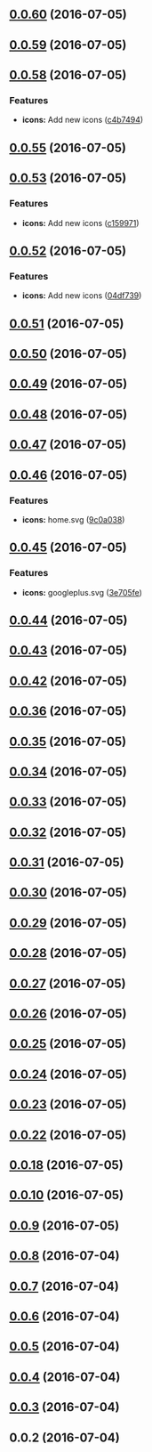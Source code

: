 <a name="0.0.60"></a>
## [0.0.60](https://github.com/pierrecholhot/icon-fonts/compare/0.0.59...v0.0.60) (2016-07-05)



<a name="0.0.59"></a>
## [0.0.59](https://github.com/pierrecholhot/icon-fonts/compare/0.0.58...0.0.59) (2016-07-05)



<a name="0.0.58"></a>
## [0.0.58](https://github.com/pierrecholhot/icon-fonts/compare/0.0.55...0.0.58) (2016-07-05)


### Features

* **icons:** Add new icons ([c4b7494](https://github.com/pierrecholhot/icon-fonts/commit/c4b7494))



<a name="0.0.55"></a>
## [0.0.55](https://github.com/pierrecholhot/icon-fonts/compare/0.0.53...0.0.55) (2016-07-05)



<a name="0.0.53"></a>
## [0.0.53](https://github.com/pierrecholhot/icon-fonts/compare/0.0.52...0.0.53) (2016-07-05)


### Features

* **icons:** Add new icons ([c159971](https://github.com/pierrecholhot/icon-fonts/commit/c159971))



<a name="0.0.52"></a>
## [0.0.52](https://github.com/pierrecholhot/icon-fonts/compare/0.0.51...0.0.52) (2016-07-05)


### Features

* **icons:** Add new icons ([04df739](https://github.com/pierrecholhot/icon-fonts/commit/04df739))



<a name="0.0.51"></a>
## [0.0.51](https://github.com/pierrecholhot/icon-fonts/compare/0.0.50...0.0.51) (2016-07-05)



<a name="0.0.50"></a>
## [0.0.50](https://github.com/pierrecholhot/icon-fonts/compare/0.0.49...0.0.50) (2016-07-05)



<a name="0.0.49"></a>
## [0.0.49](https://github.com/pierrecholhot/icon-fonts/compare/0.0.48...0.0.49) (2016-07-05)



<a name="0.0.48"></a>
## [0.0.48](https://github.com/pierrecholhot/icon-fonts/compare/0.0.47...0.0.48) (2016-07-05)



<a name="0.0.47"></a>
## [0.0.47](https://github.com/pierrecholhot/icon-fonts/compare/0.0.46...0.0.47) (2016-07-05)



<a name="0.0.46"></a>
## [0.0.46](https://github.com/pierrecholhot/icon-fonts/compare/0.0.45...0.0.46) (2016-07-05)


### Features

* **icons:** home.svg ([9c0a038](https://github.com/pierrecholhot/icon-fonts/commit/9c0a038))



<a name="0.0.45"></a>
## [0.0.45](https://github.com/pierrecholhot/icon-fonts/compare/0.0.44...0.0.45) (2016-07-05)


### Features

* **icons:** googleplus.svg ([3e705fe](https://github.com/pierrecholhot/icon-fonts/commit/3e705fe))



<a name="0.0.44"></a>
## [0.0.44](https://github.com/pierrecholhot/icon-fonts/compare/0.0.43...0.0.44) (2016-07-05)



<a name="0.0.43"></a>
## [0.0.43](https://github.com/pierrecholhot/icon-fonts/compare/0.0.42...0.0.43) (2016-07-05)



<a name="0.0.42"></a>
## [0.0.42](https://github.com/pierrecholhot/icon-fonts/compare/0.0.36...0.0.42) (2016-07-05)



<a name="0.0.36"></a>
## [0.0.36](https://github.com/pierrecholhot/icon-fonts/compare/0.0.35...0.0.36) (2016-07-05)



<a name="0.0.35"></a>
## [0.0.35](https://github.com/pierrecholhot/icon-fonts/compare/0.0.34...0.0.35) (2016-07-05)



<a name="0.0.34"></a>
## [0.0.34](https://github.com/pierrecholhot/icon-fonts/compare/0.0.33...0.0.34) (2016-07-05)



<a name="0.0.33"></a>
## [0.0.33](https://github.com/pierrecholhot/icon-fonts/compare/0.0.32...0.0.33) (2016-07-05)



<a name="0.0.32"></a>
## [0.0.32](https://github.com/pierrecholhot/icon-fonts/compare/0.0.31...0.0.32) (2016-07-05)



<a name="0.0.31"></a>
## [0.0.31](https://github.com/pierrecholhot/icon-fonts/compare/0.0.30...0.0.31) (2016-07-05)



<a name="0.0.30"></a>
## [0.0.30](https://github.com/pierrecholhot/icon-fonts/compare/0.0.29...0.0.30) (2016-07-05)



<a name="0.0.29"></a>
## [0.0.29](https://github.com/pierrecholhot/icon-fonts/compare/0.0.28...0.0.29) (2016-07-05)



<a name="0.0.28"></a>
## [0.0.28](https://github.com/pierrecholhot/icon-fonts/compare/0.0.27...0.0.28) (2016-07-05)



<a name="0.0.27"></a>
## [0.0.27](https://github.com/pierrecholhot/icon-fonts/compare/0.0.26...0.0.27) (2016-07-05)



<a name="0.0.26"></a>
## [0.0.26](https://github.com/pierrecholhot/icon-fonts/compare/0.0.25...0.0.26) (2016-07-05)



<a name="0.0.25"></a>
## [0.0.25](https://github.com/pierrecholhot/icon-fonts/compare/0.0.24...0.0.25) (2016-07-05)



<a name="0.0.24"></a>
## [0.0.24](https://github.com/pierrecholhot/icon-fonts/compare/0.0.23...0.0.24) (2016-07-05)



<a name="0.0.23"></a>
## [0.0.23](https://github.com/pierrecholhot/icon-fonts/compare/0.0.22...0.0.23) (2016-07-05)



<a name="0.0.22"></a>
## [0.0.22](https://github.com/pierrecholhot/icon-fonts/compare/0.0.18...0.0.22) (2016-07-05)



<a name="0.0.18"></a>
## [0.0.18](https://github.com/pierrecholhot/icon-fonts/compare/0.0.10...0.0.18) (2016-07-05)



<a name="0.0.10"></a>
## [0.0.10](https://github.com/pierrecholhot/icon-fonts/compare/0.0.9...0.0.10) (2016-07-05)



<a name="0.0.9"></a>
## [0.0.9](https://github.com/pierrecholhot/icon-fonts/compare/0.0.8...0.0.9) (2016-07-05)



<a name="0.0.8"></a>
## [0.0.8](https://github.com/pierrecholhot/icon-fonts/compare/0.0.7...0.0.8) (2016-07-04)



<a name="0.0.7"></a>
## [0.0.7](https://github.com/pierrecholhot/icon-fonts/compare/0.0.6...0.0.7) (2016-07-04)



<a name="0.0.6"></a>
## [0.0.6](https://github.com/pierrecholhot/icon-fonts/compare/0.0.5...0.0.6) (2016-07-04)



<a name="0.0.5"></a>
## [0.0.5](https://github.com/pierrecholhot/icon-fonts/compare/0.0.4...0.0.5) (2016-07-04)



<a name="0.0.4"></a>
## [0.0.4](https://github.com/pierrecholhot/icon-fonts/compare/0.0.3...0.0.4) (2016-07-04)



<a name="0.0.3"></a>
## [0.0.3](https://github.com/pierrecholhot/icon-fonts/compare/0.0.2...0.0.3) (2016-07-04)



<a name="0.0.2"></a>
## 0.0.2 (2016-07-04)



